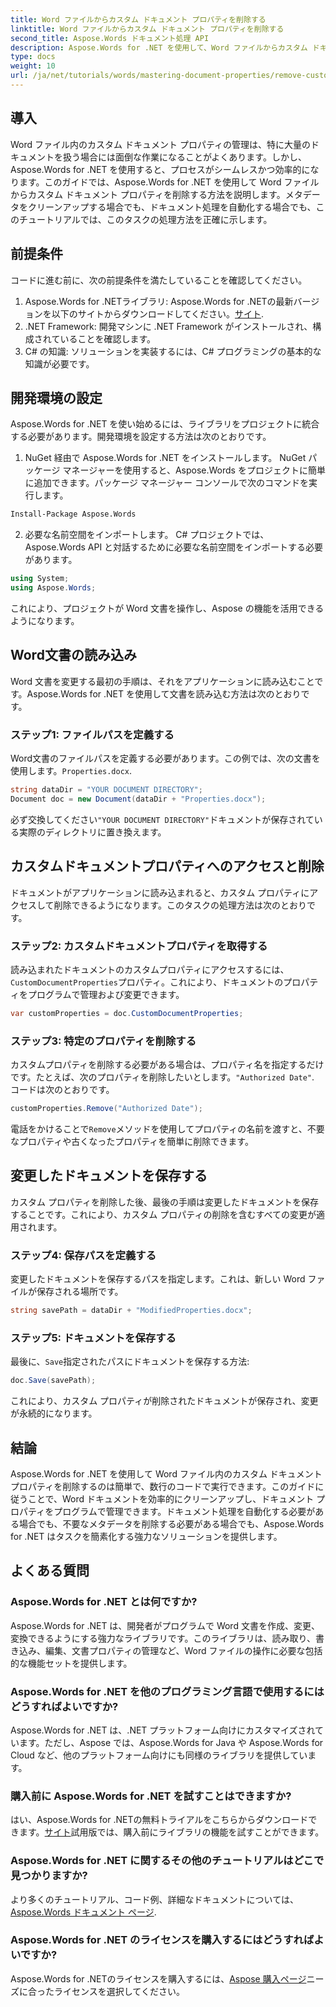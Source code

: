 ```yaml
---
title: Word ファイルからカスタム ドキュメント プロパティを削除する
linktitle: Word ファイルからカスタム ドキュメント プロパティを削除する
second_title: Aspose.Words ドキュメント処理 API
description: Aspose.Words for .NET を使用して、Word ファイルからカスタム ドキュメント プロパティを削除する方法を学びます。この詳細なガイドでは、ドキュメント メタデータを効率的にクリーンアップし、ドキュメント管理と自動化にかかる時間を節約するための手順を段階的に説明します。
type: docs
weight: 10
url: /ja/net/tutorials/words/mastering-document-properties/remove-custom-document-properties-in-word-files/
---
```

## 導入

Word ファイル内のカスタム ドキュメント プロパティの管理は、特に大量のドキュメントを扱う場合には面倒な作業になることがよくあります。しかし、Aspose.Words for .NET を使用すると、プロセスがシームレスかつ効率的になります。このガイドでは、Aspose.Words for .NET を使用して Word ファイルからカスタム ドキュメント プロパティを削除する方法を説明します。メタデータをクリーンアップする場合でも、ドキュメント処理を自動化する場合でも、このチュートリアルでは、このタスクの処理方法を正確に示します。

## 前提条件

コードに進む前に、次の前提条件を満たしていることを確認してください。

1.  Aspose.Words for .NETライブラリ: Aspose.Words for .NETの最新バージョンを以下のサイトからダウンロードしてください。[サイト](https://releases.aspose.com/words/net/).
2. .NET Framework: 開発マシンに .NET Framework がインストールされ、構成されていることを確認します。
3. C# の知識: ソリューションを実装するには、C# プログラミングの基本的な知識が必要です。

## 開発環境の設定

Aspose.Words for .NET を使い始めるには、ライブラリをプロジェクトに統合する必要があります。開発環境を設定する方法は次のとおりです。

1. NuGet 経由で Aspose.Words for .NET をインストールします。
   NuGet パッケージ マネージャーを使用すると、Aspose.Words をプロジェクトに簡単に追加できます。パッケージ マネージャー コンソールで次のコマンドを実行します。

```bash
Install-Package Aspose.Words
```

2. 必要な名前空間をインポートします。
   C# プロジェクトでは、Aspose.Words API と対話するために必要な名前空間をインポートする必要があります。
   
```csharp
using System;
using Aspose.Words;
```

これにより、プロジェクトが Word 文書を操作し、Aspose の機能を活用できるようになります。

## Word文書の読み込み

Word 文書を変更する最初の手順は、それをアプリケーションに読み込むことです。Aspose.Words for .NET を使用して文書を読み込む方法は次のとおりです。

### ステップ1: ファイルパスを定義する

Word文書のファイルパスを定義する必要があります。この例では、次の文書を使用します。`Properties.docx`.

```csharp
string dataDir = "YOUR DOCUMENT DIRECTORY";
Document doc = new Document(dataDir + "Properties.docx");
```

必ず交換してください`"YOUR DOCUMENT DIRECTORY"`ドキュメントが保存されている実際のディレクトリに置き換えます。

## カスタムドキュメントプロパティへのアクセスと削除

ドキュメントがアプリケーションに読み込まれると、カスタム プロパティにアクセスして削除できるようになります。このタスクの処理方法は次のとおりです。

### ステップ2: カスタムドキュメントプロパティを取得する

読み込まれたドキュメントのカスタムプロパティにアクセスするには、`CustomDocumentProperties`プロパティ。これにより、ドキュメントのプロパティをプログラムで管理および変更できます。

```csharp
var customProperties = doc.CustomDocumentProperties;
```

### ステップ3: 特定のプロパティを削除する

カスタムプロパティを削除する必要がある場合は、プロパティ名を指定するだけです。たとえば、次のプロパティを削除したいとします。`"Authorized Date"`. コードは次のとおりです。

```csharp
customProperties.Remove("Authorized Date");
```

電話をかけることで`Remove`メソッドを使用してプロパティの名前を渡すと、不要なプロパティや古くなったプロパティを簡単に削除できます。

## 変更したドキュメントを保存する

カスタム プロパティを削除した後、最後の手順は変更したドキュメントを保存することです。これにより、カスタム プロパティの削除を含むすべての変更が適用されます。

### ステップ4: 保存パスを定義する

変更したドキュメントを保存するパスを指定します。これは、新しい Word ファイルが保存される場所です。

```csharp
string savePath = dataDir + "ModifiedProperties.docx";
```

### ステップ5: ドキュメントを保存する

最後に、`Save`指定されたパスにドキュメントを保存する方法:

```csharp
doc.Save(savePath);
```

これにより、カスタム プロパティが削除されたドキュメントが保存され、変更が永続的になります。

## 結論

Aspose.Words for .NET を使用して Word ファイル内のカスタム ドキュメント プロパティを削除するのは簡単で、数行のコードで実行できます。このガイドに従うことで、Word ドキュメントを効率的にクリーンアップし、ドキュメント プロパティをプログラムで管理できます。ドキュメント処理を自動化する必要がある場合でも、不要なメタデータを削除する必要がある場合でも、Aspose.Words for .NET はタスクを簡素化する強力なソリューションを提供します。

## よくある質問

### Aspose.Words for .NET とは何ですか?

Aspose.Words for .NET は、開発者がプログラムで Word 文書を作成、変更、変換できるようにする強力なライブラリです。このライブラリは、読み取り、書き込み、編集、文書プロパティの管理など、Word ファイルの操作に必要な包括的な機能セットを提供します。

### Aspose.Words for .NET を他のプログラミング言語で使用するにはどうすればよいですか?

Aspose.Words for .NET は、.NET プラットフォーム向けにカスタマイズされています。ただし、Aspose では、Aspose.Words for Java や Aspose.Words for Cloud など、他のプラットフォーム向けにも同様のライブラリを提供しています。

### 購入前に Aspose.Words for .NET を試すことはできますか?

はい、Aspose.Words for .NETの無料トライアルをこちらからダウンロードできます。[サイト](https://releases.aspose.com/)試用版では、購入前にライブラリの機能を試すことができます。

### Aspose.Words for .NET に関するその他のチュートリアルはどこで見つかりますか?

より多くのチュートリアル、コード例、詳細なドキュメントについては、[Aspose.Words ドキュメント ページ](https://reference.aspose.com/words/net/).

### Aspose.Words for .NET のライセンスを購入するにはどうすればよいですか?

Aspose.Words for .NETのライセンスを購入するには、[Aspose 購入ページ](https://purchase.aspose.com/buy)ニーズに合ったライセンスを選択してください。